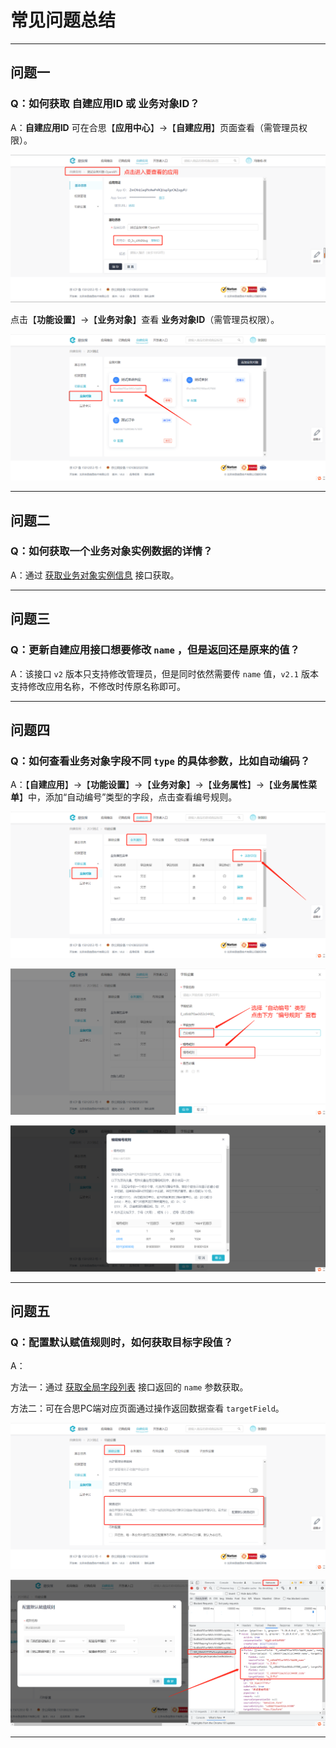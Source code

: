 # 常见问题总结

---
## 问题一

### Q：如何获取 **自建应用ID** 或 **业务对象ID**？

A：**自建应用ID** 可在合思【**应用中心**】->【**自建应用**】页面查看（需管理员权限）。

![image](images/应用ID.png)

点击【**功能设置**】->【**业务对象**】查看 **业务对象ID**（需管理员权限）。

![image](images/业务对象ID.png)

---
## 问题二

### Q：如何获取一个业务对象实例数据的详情？

A：通过 [获取业务对象实例信息](/docs/open-api/datalink/get-entity-object) 接口获取。

---
## 问题三

### Q：更新自建应用接口想要修改 `name` ，但是返回还是原来的值？

A：该接口 `v2` 版本只支持修改管理员，但是同时依然需要传 `name` 值，`v2.1` 版本支持修改应用名称，不修改时传原名称即可。

---
## 问题四

### Q：如何查看业务对象字段不同 `type` 的具体参数，比如自动编码？

A：【**自建应用**】->【**功能设置**】->【**业务对象**】->【**业务属性**】->【**业务属性菜单**】中，添加“自动编号”类型的字段，点击查看编号规则。

![image](images/配置业务对象.png)

![image](images/自动编号类型.png)

![image](images/编号规则.png)

---
## 问题五

### Q：配置默认赋值规则时，如何获取目标字段值？

A：

方法一：通过 [获取全局字段列表](/docs/open-api/forms/get-customs-param) 接口返回的 `name` 参数获取。

方法二：可在合思PC端对应页面通过操作返回数据查看 `targetField`。

![赋值规则](images/赋值规则.png)

![赋值规则目标字段](images/赋值规则目标字段.png)

---